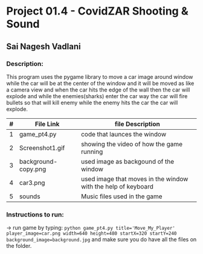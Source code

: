 
# Project 01.4 - CovidZAR Shooting & Sound

## Sai Nagesh Vadlani

### Description: 
This program uses the pygame library to move a car image around window while the car will be at the center of the window and it will be moved as like a camera view and when the car hits the edge of the wall then the car will explode and while the enemies(sharks) enter the car way the car will fire bullets so that will kill enemy while the enemy hits the car the car will explode. 





|   #   | File Link | file Description |
| :---: | ----------- | ---------------------- |
|   1   |    game_pt4.py     | code that launces the window|
| 2 |Screenshot1.gif |showing the video of how the game running|
|3|background-copy.png| used image as backgound of the window|
|4|car3.png| used image that moves in the window with the help of keyboard|
|5|sounds| Music files used in the game |
 
 ### Instructions to run:
 
 -> run game by typing: `python game_pt4.py title='Move_My_Player' player_image=car.png width=640 height=480 startX=320 startY=240 background_image=background.jpg` and make sure you do have all the files on the folder.

